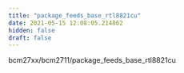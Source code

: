 ```yaml
---
title: "package_feeds_base_rtl8821cu"
date: 2021-05-15 12:08:05.214862
hidden: false
draft: false
---
```


bcm27xx/bcm2711/package_feeds_base_rtl8821cu

